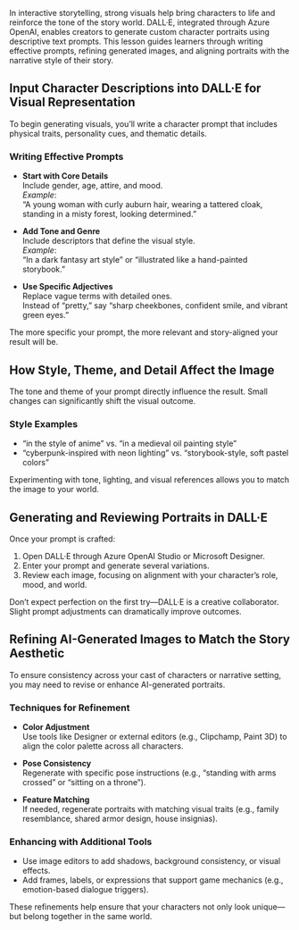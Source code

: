 In interactive storytelling, strong visuals help bring characters to life and reinforce the tone of the story world. DALL·E, integrated through Azure OpenAI, enables creators to generate custom character portraits using descriptive text prompts. This lesson guides learners through writing effective prompts, refining generated images, and aligning portraits with the narrative style of their story.

## Input Character Descriptions into DALL·E for Visual Representation

To begin generating visuals, you’ll write a character prompt that includes physical traits, personality cues, and thematic details.

### Writing Effective Prompts

- **Start with Core Details**  
  Include gender, age, attire, and mood.  
  *Example*:  
  “A young woman with curly auburn hair, wearing a tattered cloak, standing in a misty forest, looking determined.”

- **Add Tone and Genre**  
  Include descriptors that define the visual style.  
  *Example*:  
  “In a dark fantasy art style” or “illustrated like a hand-painted storybook.”

- **Use Specific Adjectives**  
  Replace vague terms with detailed ones.  
  Instead of “pretty,” say “sharp cheekbones, confident smile, and vibrant green eyes.”

The more specific your prompt, the more relevant and story-aligned your result will be.

## How Style, Theme, and Detail Affect the Image

The tone and theme of your prompt directly influence the result. Small changes can significantly shift the visual outcome.

### Style Examples

- “in the style of anime” vs. “in a medieval oil painting style”
- “cyberpunk-inspired with neon lighting” vs. “storybook-style, soft pastel colors”

Experimenting with tone, lighting, and visual references allows you to match the image to your world.

## Generating and Reviewing Portraits in DALL·E

Once your prompt is crafted:

1. Open DALL·E through Azure OpenAI Studio or Microsoft Designer.
2. Enter your prompt and generate several variations.
3. Review each image, focusing on alignment with your character’s role, mood, and world.

Don’t expect perfection on the first try—DALL·E is a creative collaborator. Slight prompt adjustments can dramatically improve outcomes.

## Refining AI-Generated Images to Match the Story Aesthetic

To ensure consistency across your cast of characters or narrative setting, you may need to revise or enhance AI-generated portraits.

### Techniques for Refinement

- **Color Adjustment**  
  Use tools like Designer or external editors (e.g., Clipchamp, Paint 3D) to align the color palette across all characters.

- **Pose Consistency**  
  Regenerate with specific pose instructions (e.g., “standing with arms crossed” or “sitting on a throne”).

- **Feature Matching**  
  If needed, regenerate portraits with matching visual traits (e.g., family resemblance, shared armor design, house insignias).

### Enhancing with Additional Tools

- Use image editors to add shadows, background consistency, or visual effects.
- Add frames, labels, or expressions that support game mechanics (e.g., emotion-based dialogue triggers).

These refinements help ensure that your characters not only look unique—but belong together in the same world.
